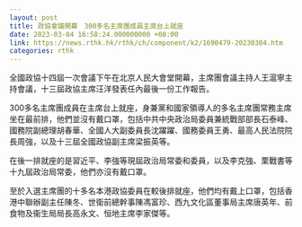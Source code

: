 ```yaml
---
layout: post
title: 政協會議開幕　300多名主席團成員主席台上就座
date: 2023-03-04 16:58:24.000000000 +08:00
link: https://news.rthk.hk/rthk/ch/component/k2/1690479-20230304.htm
categories: rthk
---
```


全國政協十四屆一次會議下午在北京人民大會堂開幕，主席團會議主持人王滬寧主持會議，十三屆政協主席汪洋發表任內最後一份工作報告。

300多名主席團成員在主席台上就座，身兼黨和國家領導人的多名主席團常務主席坐在最前排，他們並沒有戴口罩，包括中共中央政治局委員兼統戰部部長石泰峰、國務院副總理胡春華、全國人大副委員長沈躍躍、國務委員王勇、最高人民法院院長周強，以及十三屆全國政協副主席梁振英等。

在後一排就座的是習近平、李強等現屆政治局常委和委員，以及李克強、栗戰書等十九屆政治局常委，他們亦沒有戴口罩。

至於入選主席團的十多名本港政協委員在較後排就座，他們均有戴上口罩，包括香港中聯辦副主任陳冬、世衛前總幹事陳馮富珍、西九文化區董事局主席唐英年、前食物及衞生局局長高永文、恒地主席李家傑等。
